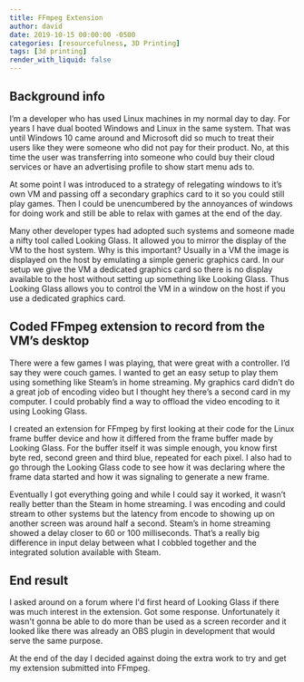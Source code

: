 ```yaml
---
title: FFmpeg Extension
author: david
date: 2019-10-15 00:00:00 -0500
categories: [resourcefulness, 3D Printing]
tags: [3d printing]
render_with_liquid: false
---
```


## Background info

I’m a developer who has used Linux machines in my normal day to day. For years I have dual booted Windows and Linux in the same system. That was until Windows 10 came around and Microsoft did so much to treat their users like they were someone who did not pay for their product. No, at this time the user was transferring into someone who could buy their cloud services or have an advertising profile to show start menu ads to.

At some point I was introduced to a strategy of relegating windows to it’s own VM and passing off a secondary graphics card to it so you could still play games. Then I could be unencumbered by the annoyances of windows for doing work and still be able to relax with games at the end of the day.

Many other developer types had adopted such systems and someone made a nifty tool called Looking Glass. It allowed you to mirror the display of the VM to the host system. Why is this important? Usually in a VM the image is displayed on the host by emulating a simple generic graphics card. In our setup we give the VM a dedicated graphics card so there is no display available to the host without setting up something like Looking Glass. Thus Looking Glass allows you to control the VM in a window on the host if you use a dedicated graphics card.

## Coded FFmpeg extension to record from the VM’s desktop

There were a few games I was playing, that were great with a controller. I’d say they were couch games. I wanted to get an easy setup to play them using something like Steam’s in home streaming. My graphics card didn’t do a great job of encoding video but I thought hey there’s a second card in my computer. I could probably find a way to offload the video encoding to it using Looking Glass.

I created an extension for FFmpeg by first looking at their code for the Linux frame buffer device and how it differed from the frame buffer made by Looking Glass. For the buffer itself it was simple enough, you know first byte red, second green and third blue, repeated for each pixel. I also had to go through the Looking Glass code to see how it was declaring where the frame data started and how it was signaling to generate a new frame.

Eventually I got everything going and while I could say it worked, it wasn’t really better than the Steam in home streaming. I was encoding and could stream to other systems but the latency from encode to showing up on another screen was around half a second. Steam’s in home streaming showed a delay closer to 60 or 100 milliseconds. That’s a really big difference in input delay between what I cobbled together and the integrated solution available with Steam.

## End result

I asked around on a forum where I'd first heard of Looking Glass if there was much interest in the extension. Got some response. Unfortunately it wasn't gonna be able to do more than be used as a screen recorder and it looked like there was already an OBS plugin in development that would serve the same purpose.

At the end of the day I decided against doing the extra work to try and get my extension submitted into FFmpeg.